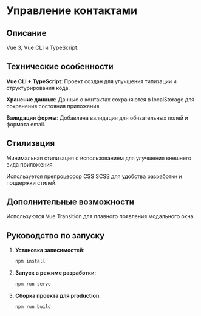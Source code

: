 # Управление контактами

## Описание

Vue 3, Vue CLI и TypeScript.

## Технические особенности

**Vue CLI + TypeScript**: Проект создан для улучшения типизации и структурирования кода.

**Хранение данных**: Данные о контактах сохраняются в localStorage для сохранения состояния приложения.

**Валидация формы**: Добавлена валидация для обязательных полей и формата email.

## Стилизация
Минимальная стилизация с использованием для улучшения внешнего вида приложения.

Используется препроцессор CSS SCSS для удобства разработки и поддержки стилей.

## Дополнительные возможности
Используются Vue Transition для плавного появления модального окна.

## Руководство по запуску

1. **Установка зависимостей**:
   ```bash
   npm install
2. **Запуск в режиме разработки**:
   ```bash
   npm run serve
3. **Сборка проекта для production**:
   ```bash
   npm run build
